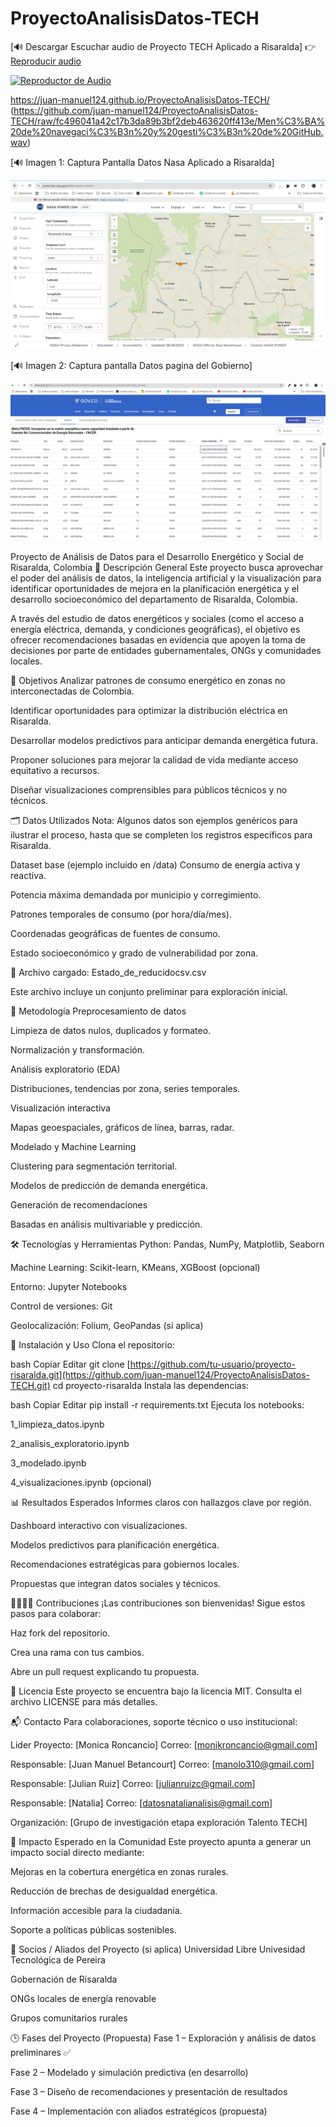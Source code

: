 # ProyectoAnalisisDatos-TECH


[🔊 Descargar Escuchar audio de Proyecto TECH Aplicado a Risaralda]
👉 [Reproducir audio](https://juan-manuel124.github.io/ProyectoAnalisisDatos-TECH/)

[![Reproductor de Audio](https://img.shields.io/badge/%F0%9F%8E%A7%20Reproducir%20Audio-blue?style=for-the-badge)](https://juan-manuel124.github.io/ProyectoAnalisisDatos-TECH/)

https://juan-manuel124.github.io/ProyectoAnalisisDatos-TECH/
(https://github.com/juan-manuel124/ProyectoAnalisisDatos-TECH/raw/fc496041a42c17b3da89b3bf2deb463620ff413e/Men%C3%BA%20de%20navegaci%C3%B3n%20y%20gesti%C3%B3n%20de%20GitHub.wav)

[🔊 Imagen 1: Captura Pantalla Datos Nasa Aplicado a Risaralda]
<!--  -->
![Imagen de donde se obtuvo la colexion de datos de la Nasa](https://raw.githubusercontent.com/juan-manuel124/ProyectoAnalisisDatos-TECH/main/Captura%20Pantalla%20Datos%20Nasa.png)

[🔊 Imagen 2: Captura pantalla Datos pagina del Gobierno]
<!-- Imagen 2: Captura pantalla Datos pagina del Gobierno -->
![Descripción de la imagen 2](https://raw.githubusercontent.com/juan-manuel124/ProyectoAnalisisDatos-TECH/main/Captura%20pantalla%20Datos%20Go.png)

Proyecto de Análisis de Datos para el Desarrollo Energético y Social de Risaralda, Colombia
📌 Descripción General
Este proyecto busca aprovechar el poder del análisis de datos, la inteligencia artificial y la visualización para identificar oportunidades de mejora en la planificación energética y el desarrollo socioeconómico del departamento de Risaralda, Colombia.

A través del estudio de datos energéticos y sociales (como el acceso a energía eléctrica, demanda, y condiciones geográficas), el objetivo es ofrecer recomendaciones basadas en evidencia que apoyen la toma de decisiones por parte de entidades gubernamentales, ONGs y comunidades locales.

🎯 Objetivos
Analizar patrones de consumo energético en zonas no interconectadas de Colombia.

Identificar oportunidades para optimizar la distribución eléctrica en Risaralda.

Desarrollar modelos predictivos para anticipar demanda energética futura.

Proponer soluciones para mejorar la calidad de vida mediante acceso equitativo a recursos.

Diseñar visualizaciones comprensibles para públicos técnicos y no técnicos.

🗂️ Datos Utilizados
Nota: Algunos datos son ejemplos genéricos para ilustrar el proceso, hasta que se completen los registros específicos para Risaralda.

Dataset base (ejemplo incluido en /data)
Consumo de energía activa y reactiva.

Potencia máxima demandada por municipio y corregimiento.

Patrones temporales de consumo (por hora/día/mes).

Coordenadas geográficas de fuentes de consumo.

Estado socioeconómico y grado de vulnerabilidad por zona.

📁 Archivo cargado: Estado_de_reducidocsv.csv

Este archivo incluye un conjunto preliminar para exploración inicial.

🧪 Metodología
Preprocesamiento de datos

Limpieza de datos nulos, duplicados y formateo.

Normalización y transformación.

Análisis exploratorio (EDA)

Distribuciones, tendencias por zona, series temporales.

Visualización interactiva

Mapas geoespaciales, gráficos de línea, barras, radar.

Modelado y Machine Learning

Clustering para segmentación territorial.

Modelos de predicción de demanda energética.

Generación de recomendaciones

Basadas en análisis multivariable y predicción.

🛠️ Tecnologías y Herramientas
Python: Pandas, NumPy, Matplotlib, Seaborn

Machine Learning: Scikit-learn, KMeans, XGBoost (opcional)

Entorno: Jupyter Notebooks

Control de versiones: Git

Geolocalización: Folium, GeoPandas (si aplica)

🚀 Instalación y Uso
Clona el repositorio:

bash
Copiar
Editar
git clone [https://github.com/tu-usuario/proyecto-risaralda.git](https://github.com/juan-manuel124/ProyectoAnalisisDatos-TECH.git)
cd proyecto-risaralda
Instala las dependencias:

bash
Copiar
Editar
pip install -r requirements.txt
Ejecuta los notebooks:

1_limpieza_datos.ipynb

2_analisis_exploratorio.ipynb

3_modelado.ipynb

4_visualizaciones.ipynb (opcional)

📊 Resultados Esperados
Informes claros con hallazgos clave por región.

Dashboard interactivo con visualizaciones.

Modelos predictivos para planificación energética.

Recomendaciones estratégicas para gobiernos locales.

Propuestas que integran datos sociales y técnicos.

🫱🏻‍🫲🏽 Contribuciones
¡Las contribuciones son bienvenidas!
Sigue estos pasos para colaborar:

Haz fork del repositorio.

Crea una rama con tus cambios.

Abre un pull request explicando tu propuesta.

📄 Licencia
Este proyecto se encuentra bajo la licencia MIT.
Consulta el archivo LICENSE para más detalles.

📬 Contacto
Para colaboraciones, soporte técnico o uso institucional:

Lider Proyecto: [Monica Roncancio]
Correo: [monikroncancio@gmail.com]

Responsable: [Juan Manuel Betancourt]
Correo: [manolo310@gmail.com]

Responsable: [Julian Ruiz]
Correo: [julianruizc@gmail.com]

Responsable: [Natalia]
Correo: [datosnatalianalisis@gmail.com]

Organización: [Grupo de investigación etapa exploración Talento TECH]

🌱 Impacto Esperado en la Comunidad
Este proyecto apunta a generar un impacto social directo mediante:

Mejoras en la cobertura energética en zonas rurales.

Reducción de brechas de desigualdad energética.

Información accesible para la ciudadanía.

Soporte a políticas públicas sostenibles.

🤝 Socios / Aliados del Proyecto (si aplica)
Universidad Libre
Univesidad Tecnológica de Pereira

Gobernación de Risaralda

ONGs locales de energía renovable

Grupos comunitarios rurales

🕒 Fases del Proyecto (Propuesta)
Fase 1 – Exploración y análisis de datos preliminares ✅

Fase 2 – Modelado y simulación predictiva (en desarrollo)

Fase 3 – Diseño de recomendaciones y presentación de resultados

Fase 4 – Implementación con aliados estratégicos (propuesta)
